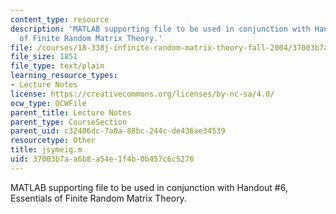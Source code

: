 ```yaml
---
content_type: resource
description: 'MATLAB supporting file to be used in conjunction with Handout #6, Essentials
  of Finite Random Matrix Theory.'
file: /courses/18-338j-infinite-random-matrix-theory-fall-2004/37003b7aa6b8a54e1f4b0b457c6c5276_jsymeig.m
file_size: 1851
file_type: text/plain
learning_resource_types:
- Lecture Notes
license: https://creativecommons.org/licenses/by-nc-sa/4.0/
ocw_type: OCWFile
parent_title: Lecture Notes
parent_type: CourseSection
parent_uid: c32406dc-7a0a-88bc-244c-de436ae34539
resourcetype: Other
title: jsymeig.m
uid: 37003b7a-a6b8-a54e-1f4b-0b457c6c5276
---
```

MATLAB supporting file to be used in conjunction with Handout #6, Essentials of Finite Random Matrix Theory.